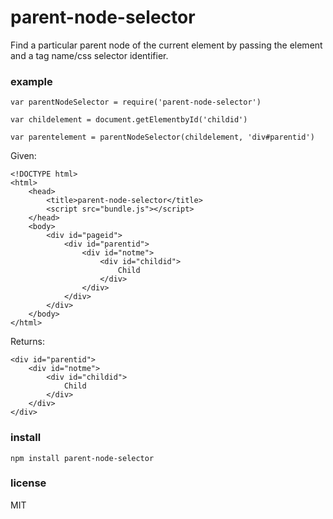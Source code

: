 # parent-node-selector

Find a particular parent node of the current element by passing the element and a tag name/css
selector identifier.

### example
```
var parentNodeSelector = require('parent-node-selector')

var childelement = document.getElementbyId('childid')

var parentelement = parentNodeSelector(childelement, 'div#parentid')
```

Given:
```
<!DOCTYPE html>
<html>
    <head>
        <title>parent-node-selector</title>
        <script src="bundle.js"></script>
    </head>
    <body>
        <div id="pageid">
            <div id="parentid">
                <div id="notme">
                    <div id="childid">
                        Child
                    </div>
                </div>
            </div>
        </div>
    </body>
</html>
```

Returns:
```
<div id="parentid">
    <div id="notme">
        <div id="childid">
            Child
        </div>
    </div>
</div>
```


### install
```
npm install parent-node-selector
```

### license

MIT
